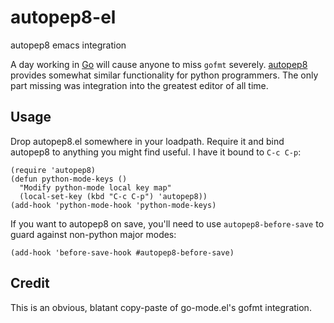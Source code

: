 # autopep8-el
autopep8 emacs integration

A day working in [Go](golang.org) will cause anyone to miss `gofmt`
severely. [autopep8](https://pypi.python.org/pypi/autopep8/) provides
somewhat similar functionality for python programmers. The only part
missing was integration into the greatest editor of all time.

## Usage

Drop autopep8.el somewhere in your loadpath. Require it and bind
autopep8 to anything you might find useful. I have it bound to `C-c
C-p`:

```
(require 'autopep8)
(defun python-mode-keys ()
  "Modify python-mode local key map"
  (local-set-key (kbd "C-c C-p") 'autopep8))
(add-hook 'python-mode-hook 'python-mode-keys)
```

If you want to autopep8 on save, you'll need to use
`autopep8-before-save` to guard against non-python major modes:

```
(add-hook 'before-save-hook #autopep8-before-save)
```

## Credit

This is an obvious, blatant copy-paste of go-mode.el's gofmt
integration.
